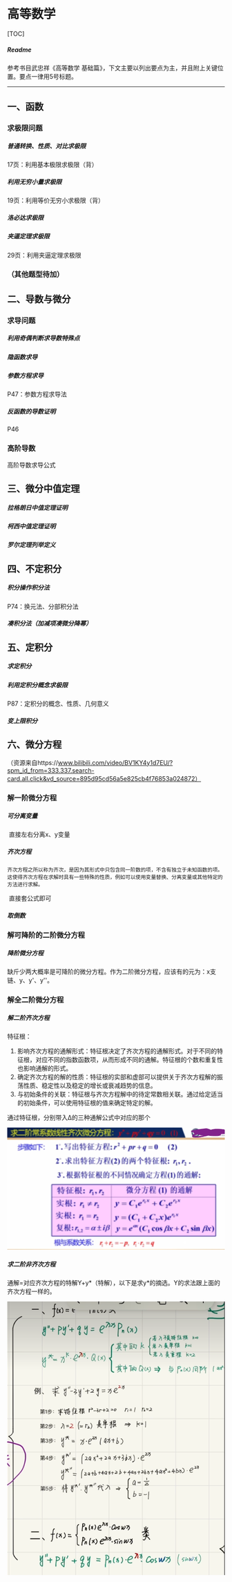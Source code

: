# 高等数学

[TOC]

##### Readme

参考书目武忠祥《高等数学 基础篇》，下文主要以列出要点为主，并且附上关键位置。要点一律用5号标题。



------

## 一、函数

### 求极限问题

##### 普通转换、性质、对比求极限

17页：利用基本极限求极限（背）



##### 利用无穷小量求极限

19页：利用等价无穷小求极限（背）



##### 洛必达求极限

##### 夹逼定理求极限

29页：利用夹逼定理求极限

### （其他题型待加）



## 二、导数与微分

### 求导问题

##### 利用奇偶判断求导数特殊点

##### 隐函数求导

##### 参数方程求导

P47：参数方程求导法

##### 反函数的导数证明

P46



### 高阶导数

高阶导数求导公式



## 三、微分中值定理

##### 拉格朗日中值定理证明

##### 柯西中值定理证明

##### 罗尔定理列举定义



## 四、不定积分

##### 积分操作积分法

P74：换元法、分部积分法

##### 凑积分法（加减项凑微分降幂）



## 五、定积分

##### 求定积分

##### 利用定积分概念求极限

P87：定积分的概念、性质、几何意义

##### 变上限积分



## 六、微分方程

（资源来自https://www.bilibili.com/video/BV1KY4y1d7EU/?spm_id_from=333.337.search-card.all.click&vd_source=895d95cd56a5e825cb4f76853a024872）

### 解一阶微分方程

##### 可分离变量

​	直接左右分离x、y变量

##### 齐次方程

 	齐次方程之所以称为齐次，是因为其形式中只包含同一阶数的项，不含有独立于未知函数的项。这使得齐次方程在求解时具有一些特殊的性质，例如可以使用变量替换、分离变量或其他特定的方法进行求解。

​	直接套公式即可

##### 取倒数



### 解可降阶的二阶微分方程

##### 降阶微分方程

缺斤少两大概率是可降阶的微分方程。作为二阶微分方程，应该有的元为：x支链、y、y'、y''。



### 解全二阶微分方程

##### 解二阶齐次方程

特征根：

1. 影响齐次方程的通解形式：特征根决定了齐次方程的通解形式。对于不同的特征根，对应不同的指数函数项，从而形成不同的通解。特征根的个数和重复性也影响通解的形式。
2. 确定齐次方程的解的性质：特征根的实部和虚部可以提供关于齐次方程解的振荡性质、稳定性以及稳定的增长或衰减趋势的信息。
3. 与初始条件的关联：特征根与齐次方程解中的待定常数相关联。通过给定适当的初始条件，可以使用特征根的值来确定特定的解。

通过特征根，分别带入Δ的三种通解公式中对应的那个

![image-20230708173737656](https://raw.githubusercontent.com/Challenbusy/IMG/main/image-20230708173737656.png)

##### 求二阶非齐次方程

通解=对应齐次方程的特解Y+y\*（特解），以下是求y\*的摘选。Y的求法跟上面的齐次方程一样的。

![image-20230708173922293](https://raw.githubusercontent.com/Challenbusy/IMG/main/image-20230708173922293.png)